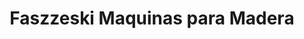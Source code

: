 ---
title: "Faszzeski Maquinas para Madera"
url: /eldorado/faszzeski-maquinas-para-madera/
shop: agraria
---